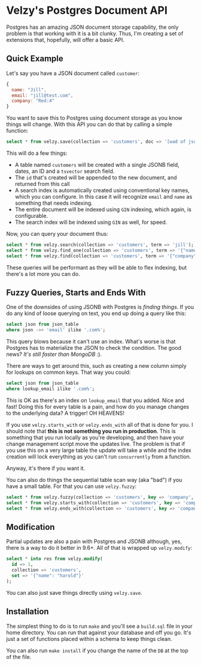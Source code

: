 # Velzy's Postgres Document API

Postgres has an amazing JSON document storage capability, the only problem is that working with it is a bit clunky. Thus, I'm creating a set of extensions that, hopefully, will offer a basic API.


## Quick Example

Let's say you have a JSON document called `customer`:

```js
{
  name: "Jill",
  email: "jill@test.com",
  company: "Red:4"
}
```

You want to save this to Postgres using document storage as you know things will change. With this API you can do that by calling a simple function:

```sql
select * from velzy.save(collection => 'customers', doc => '[wad of json]');
```

This will do a few things:

 - A table named `customers` will be created with a single JSONB field, dates, an ID and a `tsvector` search field.
 - The `id` that's created will be appended to the new document, and returned from this call
 - A search index is automatically created using conventional key names, which you can configure. In this case it will recognize `email` and `name` as something that needs indexing.
 - The entire document will be indexed using `GIN` indexing, which again, is configurable.
 - The search index will be indexed using `GIN` as well, for speed.

Now, you can query your document thus:

```sql
select * from velzy.search(collection => 'customers', term => 'jill'); -- full text search on a single term
select * from velzy.find_one(collection => 'customers', term => '{"name": "Jill"}'); -- simple query
select * from velzy.find(collection => 'customers', term => '{"company": "Red:4"}'); -- find all Red:4 people
```

These queries will be performant as they will be able to flex indexing, but there's a lot more you can do.

## Fuzzy Queries, Starts and Ends With

One of the downsides of using JSONB with Postgres is *finding things*. If you do any kind of loose querying on text, you end up doing a query like this:

```sql
select json from json_table
where json ->> 'email' ilike '.com%';
```

This query blows because it can't use an index. What's worse is that Postgres has to materialize the JSON to check the condition. The good news? *It's still faster than MongoDB* :).

There are ways to get around this, such as creating a new column simply for lookups on common keys. That way you could:

```sql
select json from json_table
where lookup_email ilike '.com%';
```

This is OK as there's an index on `lookup_email` that you added. Nice and fast! Doing this for every table is a pain, and how do you manage changes to the underlying data? A trigger! OH HEAVENS!

If you use `velzy.starts_with` or `velzy.ends_with` all of that is done for you. I should note that **this is not something you run in production**. This is something that you run locally as you're developing, and then have your change management script move the updates live. The problem is that if you use this on a very large table the update will take a while and the index creation will lock everything as you can't run `concurrently` from a function.

Anyway, it's there if you want it.

You can also do things the sequential table scan way (aka "bad") if you have a small table. For that you can use `velzy.fuzzy`:

```sql
select * from velzy.fuzzy(collection => 'customers', key => 'company', term => 'Red');
select * from velzy.starts_with(collection => 'customers', key => 'company', term => 'Red');
select * from velzy.ends_with(collection => 'customers', key => 'company', term => '4);
```

## Modification

Partial updates are also a pain with Postgres and JSONB although, yes, there is a way to do it better in 9.6+. All of that is wrapped up `velzy.modify`:

```sql
select * into res from velzy.modify(
  id => 1,
  collection => 'customers', 
  set => '{"name": "harold"}'
);
```

You can also just save things directly using `velzy.save`.

## Installation

The simplest thing to do is to run `make` and you'll see a `build.sql` file in your home directory. You can run that against your database and off you go. It's just a set of functions placed within a schema to keep things clean.

You can also run `make install` if you change the name of the `DB` at the top of the file.


